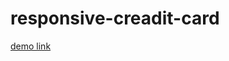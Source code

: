 # responsive-creadit-card
 <a href="https://amirbgheri.github.io/responsive-creadit-card/">demo link</a>
